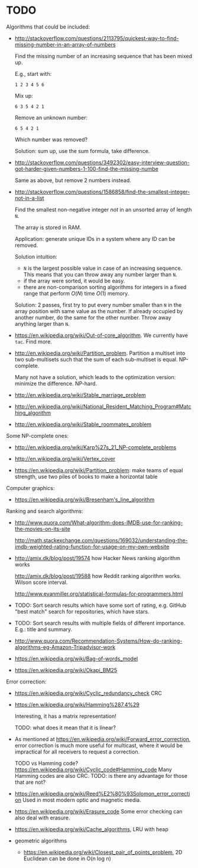 # TODO

Algorithms that could be included:

-   <http://stackoverflow.com/questions/2113795/quickest-way-to-find-missing-number-in-an-array-of-numbers>

    Find the missing number of an increasing sequence that has been mixed up.

    E.g., start with:

        1 2 3 4 5 6

    Mix up:

        6 3 5 4 2 1

    Remove an unknown number:

        6 5 4 2 1

    Which number was removed?

    Solution: sum up, use the sum formula, take difference.

-   <http://stackoverflow.com/questions/3492302/easy-interview-question-got-harder-given-numbers-1-100-find-the-missing-numbe>

    Same as above, but remove 2 numbers instead.

-   <http://stackoverflow.com/questions/1586858/find-the-smallest-integer-not-in-a-list>

    Find the smallest non-negative integer *not* in an unsorted array of length `N`.

    The array is stored in RAM.

    Application: generate unique IDs in a system where any ID can be removed.

    Solution intuition:

    - `N` is the largest possible value in case of an increasing sequence. This means that you can throw away any number larger than `N`.
    - if the array were sorted, it would be easy.
    - there are non-comparison sorting algorithms for integers in a fixed range that perform $O(N)$ time $O(1)$ memory.

    Solution: 2 passes, first try to put every number smaller than `N` in the array position with same value as the number. If already occupied by another number, do the same for the other number. Throw away anything larger than `N`.

-   <https://en.wikipedia.org/wiki/Out-of-core_algorithm>. We currently have `tac`. Find more.

-   <http://en.wikipedia.org/wiki/Partition_problem>. Partition a multiset into two sub-multisets such that the sum of each sub-multiset is equal. NP-complete.

    Many not have a solution, which leads to the optimization version: minimize the difference. NP-hard.

-   <http://en.wikipedia.org/wiki/Stable_marriage_problem>

-   <http://en.wikipedia.org/wiki/National_Resident_Matching_Program#Matching_algorithm>

-   <http://en.wikipedia.org/wiki/Stable_roommates_problem>

Some NP-complete ones:

-   <http://en.wikipedia.org/wiki/Karp%27s_21_NP-complete_problems>

-   <http://en.wikipedia.org/wiki/Vertex_cover>

-   <https://en.wikipedia.org/wiki/Partition_problem>: make teams of equal strength, use two piles of books to make a horizontal table

Computer graphics:

-  <https://en.wikipedia.org/wiki/Bresenham's_line_algorithm>

Ranking and search algorithms:

-   <http://www.quora.com/What-algorithm-does-IMDB-use-for-ranking-the-movies-on-its-site>

    <http://math.stackexchange.com/questions/169032/understanding-the-imdb-weighted-rating-function-for-usage-on-my-own-website>

-   <http://amix.dk/blog/post/19574> how Hacker News ranking algorithm works

    <http://amix.dk/blog/post/19588> how Reddit ranking algorithm works. Wilson score interval.

    <http://www.evanmiller.org/statistical-formulas-for-programmers.html>

-   TODO: Sort search results which have some sort of rating, e.g. GitHub "best match" search for repositories, which have stars.

-   TODO: Sort search results with multiple fields of different importance. E.g.: title and summary.

-   <http://www.quora.com/Recommendation-Systems/How-do-ranking-algorithms-eg-Amazon-Tripadvisor-work>

-   <https://en.wikipedia.org/wiki/Bag-of-words_model>

-   <https://en.wikipedia.org/wiki/Okapi_BM25>

Error correction:

-   <https://en.wikipedia.org/wiki/Cyclic_redundancy_check> CRC

-   <https://en.wikipedia.org/wiki/Hamming%287,4%29>

    Interesting, it has a matrix representation!

    TODO: what does it mean that it is linear?

-   As mentioned at <https://en.wikipedia.org/wiki/Forward_error_correction>, error correction is much more useful for multicast, where it would be impractical for all receivers to request a correction.

    TODO vs Hamming code? <https://en.wikipedia.org/wiki/Cyclic_code#Hamming_code> Many Hamming codes are also CRC. TODO: is there any advantage for those that are not?

-   <https://en.wikipedia.org/wiki/Reed%E2%80%93Solomon_error_correction> Used in most modern optic and magnetic media.

-   <https://en.wikipedia.org/wiki/Erasure_code> Some error checking can also deal with erasure.

-   <https://en.wikipedia.org/wiki/Cache_algorithms>, LRU with heap

-   geometric algorithms

    - <https://en.wikipedia.org/wiki/Closest_pair_of_points_problem>, 2D Euclidean can be done in O(n log n)
